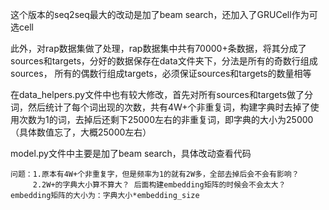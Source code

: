 这个版本的seq2seq最大的改动是加了beam search，还加入了GRUCell作为可选cell  
  
  
此外，对rap数据集做了处理，rap数据集中共有70000+条数据，将其分成了sources和targets，分好的数据保存在data文件夹下，分法是所有的奇数行组成sources，
所有的偶数行组成targets，必须保证sources和targets的数量相等  
  
  
在data_helpers.py文件中也有较大修改，首先对所有sources和targets做了分词，然后统计了每个词出现的次数，共有4W+个非重复词，构建字典时去掉了使用次数为1的词，去掉后还剩下25000左右的非重复词，即字典的大小为25000（具体数值忘了，大概25000左右）  
  
  
model.py文件中主要是加了beam search，具体改动查看代码  
  
    
    问题：1.原本有4W+个非重复字，但是频率为1的就有2W多，全部去掉后会不会有影响？  
         2.2W+的字典大小算不算大？ 后面构建embedding矩阵的时候会不会太大？embedding矩阵的大小为：字典大小*embedding_size

